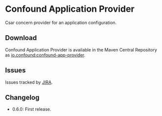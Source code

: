 # Confound Application Provider

Csar concern provider for an application configuration.

## Download

Confound Application Provider is available in the Maven Central Repository as [io.confound:confound-app-provider](https://search.maven.org/#search%7Cga%7C1%7Cg%3A%22oi.confound%22%20AND%20a%3A%confound-app-provider%22).

## Issues

Issues tracked by [JIRA](https://globalmentor.atlassian.net/projects/CONFOUND).

## Changelog

- 0.6.0: First release.
